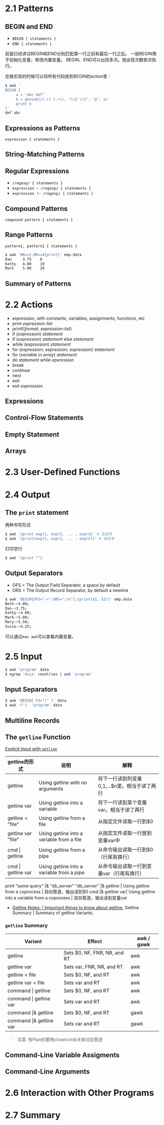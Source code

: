 # 2.1 Patterns

## BEGIN and END

- `BEGIN { statements }`
- `END { statements }`

前面已经讲过BEGIN和END分别匹配第一行之前和最后一行之后。
一般BEGIN用于初始化变量，修改内置变量。
BEGIN、END可以出现多次。按出现次数依次执行。

在做实验的时候可以将所有代码放到BEGIN的action里：
```bash
$ awk '
BEGIN {
     a = "abc def"
     b = gensub(/(.+) (.+)/, "\\2 \\1", "g", a)
     print b
}'
def abc
```

## Expressions as Patterns

`expression { statements }`

## String-Matching Patterns
## Regular Expressions

- `/regexp/ { statements }`
- `expression ~ /regexp/ { statements }`
- `expression !~ /regexp/ { statements }`

## Compound Patterns

`compound pattern { statements }`

## Range  Patterns

`pattern1, pattern2 { statements }`

```bash
$ awk 'NR==2,NR==4{print}' emp.data
Dan     3.75    0
Kathy   4.00    10
Mark    5.00    20
```

## Summary of Patterns



# 2.2 Actions

- _expression_, with constants, variables, assignments, functions, etc
- print _expression-list_
- printf(_format_, _expression-list_)
- if (_expression_) _statement_
- if (_expression_) _statement_ else _statement_
- while (_expression_) _statement_
- for (_expression_; _expression_; _expression_) _statement_
- for (_variable_ in _array_) _statement_
- do _statement_ while _epxression_
- break
- continue
- next
- exit
- exit _expression_

## Expressions
## Control-Flow Statements
## Empty Statement
## Arrays


# 2.3 User-Defined Functions

# 2.4 Output

## The `print` statement

两种书写形式
```bash
$ awk '{print expr1, expr2, ... , exprn}' # 无括号
$ awk '{print(expr1, expr2, ... , exprn)}' # 有括号
```

打印空行
```bash
$ awk '{print ""}'
```

## Output Separators

- OFS = The Output Field Separator, a space by default
- ORS = The Output Record Separator, by default a newline

```bash
$ awk 'BEGIN{OFS="->";ORS=";\n"};{print($1, $2)}' emp.data
Beth->4.00;
Dan->3.75;
Kathy->4.00;
Mark->5.00;
Mary->5.50;
Susie->4.25;
```

可以通过`man awk`可以查看内置变量。


# 2.5 Input

```bash
$ awk 'program' data
$ egrep 'Asia' countries | awk 'program'
```

## Input Separators

```bash
$ awk 'BEGIN{ FS="|" }' data
$ awk -F'|' 'program' data
```

## Multiline Records

## The `getline` Function

[ Explicit Input with `getline`](https://www.gnu.org/software/gawk/manual/html_node/Getline.html#Getline)

getline的形式 | 说明 | 解释
---|---|---
getline | Using getline with no arguments | 将下一行读到列变量$0,$1,...$n里。相当于读了两行
getiine var | Using getline into a variable | 将下一行读到某个变量var。相当于读了两行
getline < "file" | Using getline from a file| 从指定文件读取一行到$0
getline var "file" | Using getline into a variable from a file | 从指定文件读取一行放到变量var中
cmd \| getline | Using getline from a pipe | 从命令输出读取一行到$0（行尾有换行）
cmd \| getline var | Using getline into a variable from a pipe | 从命令输出读取一行到变量var（行尾有换行）
print "some query" \|& "db_server"
"db_server" \|& getline | Using getline from a coprocess | 双向管道，输出读到$0
cmd \|& getline var| Using getline into a variable from a coprocess |  双向管道，输出读到变量var


- [Getline Notes: | Important things to know about getline.](https://www.gnu.org/software/gawk/manual/html_node/Getline-Notes.html#Getline-Notes)
Getline Summary | Summary of getline Variants.

### `getline` Summary

Variant|Effect|awk / gawk
---|---|---
getline | Sets $0, NF, FNR, NR, and RT  | awk
getline var | Sets var, FNR, NR, and RT	| awk
getline < file | Sets $0, NF, and RT	| awk
getline var < file	| Sets var and RT	| awk
command \| getline	| Sets $0, NF, and RT	| awk
command \| getline var	| Sets var and RT	| awk
command \|& getline	| Sets $0, NF, and RT	| gawk
command \|& getline var	| Sets var and RT	| gawk

> 注意: 有Pipe的要用close(cmd)关掉对应管道

## Command-Line Variable Assigments

## Command-Line Arguments

# 2.6 Interaction with Other Programs

# 2.7 Summary